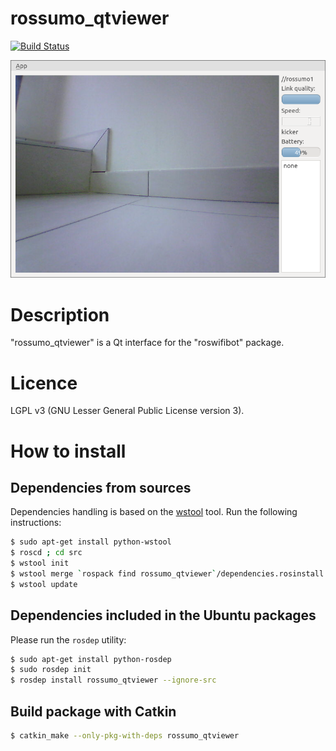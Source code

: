 # rossumo_qtviewer

[![Build Status](https://travis-ci.org/arnaud-ramey/rossumo_qtviewer.svg)](https://travis-ci.org/arnaud-ramey/rossumo_qtviewer)

![Capture](doc/capture.png)

Description
===========

"rossumo_qtviewer" is a Qt interface for the "roswifibot" package.

Licence
=======

LGPL v3 (GNU Lesser General Public License version 3).

How to install
==============

Dependencies from sources
-------------------------

Dependencies handling is based on the [wstool](http://wiki.ros.org/wstool) tool.
Run the following instructions:

```bash
$ sudo apt-get install python-wstool
$ roscd ; cd src
$ wstool init
$ wstool merge `rospack find rossumo_qtviewer`/dependencies.rosinstall
$ wstool update
```

Dependencies included in the Ubuntu packages
--------------------------------------------

Please run the ```rosdep``` utility:

```bash
$ sudo apt-get install python-rosdep
$ sudo rosdep init
$ rosdep install rossumo_qtviewer --ignore-src
```

Build package with Catkin
-------------------------

```bash
$ catkin_make --only-pkg-with-deps rossumo_qtviewer
```
